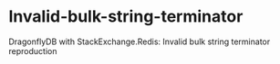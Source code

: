 # Invalid-bulk-string-terminator

DragonflyDB with StackExchange.Redis: Invalid bulk string terminator reproduction
